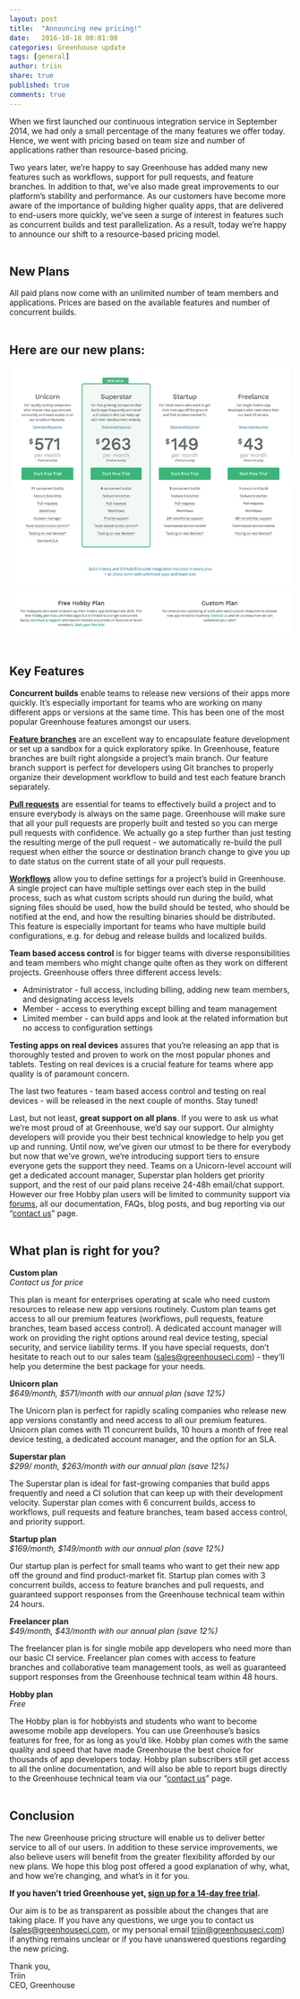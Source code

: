 ```yaml
---
layout: post
title:  "Announcing new pricing!"
date:   2016-10-18 00:01:00
categories: Greenhouse update
tags: [general]
author: triin
share: true
published: true
comments: true
---
```


When we first launched our continuous integration service in September 2014, we had only a small percentage of the many features we offer today. Hence, we went with pricing based on team size and number of applications rather than resource-based pricing.
<!--more-->

Two years later, we’re happy to say Greenhouse has added many new features such as workflows, support for pull requests, and feature branches. In addition to that, we’ve also made great improvements to our platform’s stability and performance. As our customers have become more aware of the importance of building higher quality apps, that are delivered to end-users more quickly, we’ve seen a surge of interest in features such as concurrent builds and test parallelization. As a result, today we’re happy to announce our shift to a resource-based pricing model.  
&nbsp;  

## New Plans

All paid plans now come with an unlimited number of team members and applications. Prices are based on the available features and number of concurrent builds.  
&nbsp;  

## Here are our new plans:

![Greenhouse new pricing](/assets/greenhouse-pricing-screenshot-750.png "Greenhouse new pricing")
&nbsp;  

## Key Features

**Concurrent builds** enable teams to release new versions of their apps more quickly. It’s especially important for teams who are working on many different apps or versions at the same time. This has been one of the most popular Greenhouse features amongst our users.

**[Feature branches](http://docs.greenhouseci.com/docs/github-feature-branches "Feature branches")** are an excellent way to encapsulate feature development or set up a sandbox for a quick exploratory spike. In Greenhouse, feature branches are built right alongside a project’s main branch. Our feature branch support is perfect for developers using Git branches to properly organize their development workflow to build and test each feature branch separately.

**[Pull requests](http://docs.greenhouseci.com/docs/github-pull-requests "Pull requests")** are essential for teams to effectively build a project and to ensure everybody is always on the same page. Greenhouse will make sure that all your pull requests are properly built and tested so you can merge pull requests with confidence. We actually go a step further than just testing the resulting merge of the pull request - we automatically re-build the pull request when either the source or destination branch change to give you up to date status on the current state of all your pull requests.

**[Workflows](http://docs.greenhouseci.com/docs/workflows "Workflows")** allow you to define settings for a project’s build in Greenhouse. A single project can have multiple settings over each step in the build process, such as what custom scripts should run during the build, what signing files should be used, how the build should be tested, who should be notified at the end, and how the resulting binaries should be distributed. This feature is especially important for teams who have multiple build configurations, e.g. for debug and release builds and localized builds.

**Team based access control** is for bigger teams with diverse responsibilities and team members who might change quite often as they work on different projects. Greenhouse offers three different access levels:

* Administrator - full access, including billing, adding new team members, and designating access levels
* Member - access to everything except billing and team management
* Limited member - can build apps and look at the related information but no access to configuration settings

**Testing apps on real devices** assures that you’re releasing an app that is thoroughly tested and proven to work on the most popular phones and tablets. Testing on real devices is a crucial feature for teams where app quality is of paramount concern.

The last two features - team based access control and testing on real devices - will be released in the next couple of months. Stay tuned!

Last, but not least, **great support on all plans**. If you were to ask us what we’re most proud of at Greenhouse, we’d say our support. Our almighty developers will provide you their best technical knowledge to help you get up and running. Until now, we’ve given our utmost to be there for everybody but now that we’ve grown, we’re introducing support tiers to ensure everyone gets the support they need. Teams on a Unicorn-level account will get a dedicated account manager, Superstar plan holders get priority support, and the rest of our paid plans receive 24-48h email/chat support. However our free Hobby plan users will be limited to community support via [forums](http://docs.greenhouseci.com/discuss "forum"), all our documentation, FAQs, blog posts, and bug reporting via our “[contact us](https://greenhouseci.com/contact-us.html "Contact us")” page.  
&nbsp;  

## What plan is right for you?

**Custom plan**  
*Contact us for price*

This plan is meant for enterprises operating at scale who need custom resources to release new app versions routinely. Custom plan teams get access to all our premium features (workflows, pull requests, feature branches, team based access control). A dedicated account manager will work on providing the right options around real device testing, special security, and service liability terms. If you have special requests, don’t hesitate to reach out to our sales team ([sales@greenhouseci.com](mailto:sales@greenhouseci.com)) - they’ll help you determine the best package for your needs.

**Unicorn plan**  
*$649/month, $571/month with our annual plan (save 12%)*

The Unicorn plan is perfect for rapidly scaling companies who release new app versions constantly and need access to all our premium features. Unicorn plan comes with 11 concurrent builds, 10 hours a month of free real device testing, a dedicated account manager, and the option for an SLA.

**Superstar plan**  
*$299/ month, $263/month with our annual plan (save 12%)*

The Superstar plan is ideal for fast-growing companies that build apps frequently and need a CI solution that can keep up with their development velocity. Superstar plan comes with 6 concurrent builds, access to workflows, pull requests and feature branches, team based access control, and priority support.

**Startup plan**  
*$169/month, $149/month with our annual plan (save 12%)*

Our startup plan is perfect for small teams who want to get their new app off the ground and find product-market fit. Startup plan comes with 3 concurrent builds, access to feature branches and pull requests, and guaranteed support responses from the Greenhouse technical team within 24 hours.

**Freelancer plan**  
*$49/month, $43/month with our annual plan (save 12%)*

The freelancer plan is for single mobile app developers who need more than our basic CI service. Freelancer plan comes with access to feature branches and collaborative team management tools, as well as guaranteed support responses from the Greenhouse technical team within 48 hours.

**Hobby plan**  
*Free*

The Hobby plan is for hobbyists and students who want to become awesome mobile app developers. You can use Greenhouse’s basics features for free, for as long as you’d like. Hobby plan comes with the same quality and speed that have made Greenhouse the best choice for thousands of app developers today. Hobby plan subscribers still get access to all the online documentation, and will also be able to report bugs directly to the Greenhouse technical team via our “[contact us](https://greenhouseci.com/contact-us.html "Contact us")” page.  
&nbsp;  

## Conclusion

The new Greenhouse pricing structure will enable us to deliver better service to all of our users. In addition to these service improvements, we also believe users will benefit from the greater flexibility afforded by our new plans. We hope this blog post offered a good explanation of why, what, and how we’re changing, and what’s in it for you.

**If you haven't tried Greenhouse yet, [sign up for a 14-day free trial](https://greenhouseci.com/sign-up.html "sign up for a 14-day free trial").**

Our aim is to be as transparent as possible about the changes that are taking place. If you have any questions, we urge you to contact us ([sales@greenhouseci.com](mailto:sales@greenhouseci.com), or my personal email [triin@greenhouseci.com](mailto:triin@greenhouseci.com)) if anything remains unclear or if you have unanswered questions regarding the new pricing.

Thank you,  
Triin  
CEO, Greenhouse
